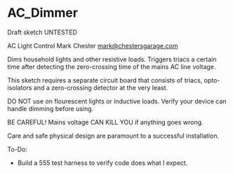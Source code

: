 AC_Dimmer
=========

Draft sketch UNTESTED

AC Light Control
Mark Chester <mark@chestersgarage.com>
  
Dims household lights and other resistive loads.
Triggers triacs a certain time after detecting the zero-crossing time of the mains AC line voltage.
  
This sketch requires a separate circuit board that consists of triacs, opto-isolators and a zero-crossing detector at the very least.
  
DO NOT use on flourescent lights or inductive loads.
Verify your device can handle dimming before using.
  
BE CAREFUL!  Mains voltage CAN KILL YOU if anything goes wrong.

Care and safe physical design are paramount to a successful installation.

To-Do:
* Build a 555 test harness to verify code does what I expect.
